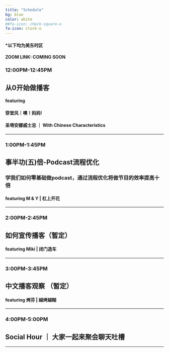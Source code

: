 ```yaml
---
title: "Schedule"
bg: blue
color: white
##fa-icon: check-square-o
fa-icon: clock-o
---
```


#### *以下均为美东时区

#### ZOOM LINK: COMING SOON

### 12:00PM-12:45PM  
## 从0开始做播客
#### featuring
#### 穿堂风｜噢！妈妈!
#### 圣塔安娜威士忌 ｜ With Chinese Characteristics
---

### 1:00PM-1:45PM  
## 事半功(五)倍-Podcast流程优化
### 学我们如何零基础做podcast，通过流程优化将做节目的效率提高十倍
#### featuring M & Y | 杠上开花
---

### 2:00PM-2:45PM  
## 如何宣传播客（暂定）
#### featuring Miki | 闭门造车
---

### 3:00PM-3:45PM
## 中文播客观察 （暂定）
#### featuring 烤芬 | 越烤越糊
---

### 4:00PM-5:00PM
## Social Hour ｜ 大家一起来聚会聊天吐槽
---
